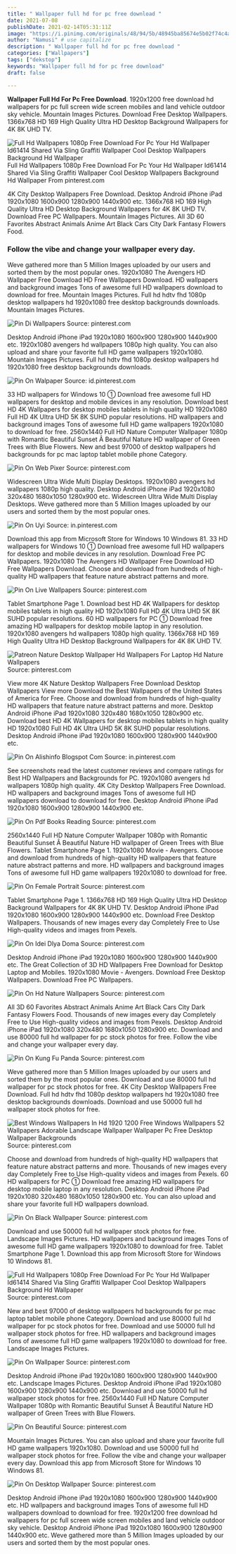 ```yaml
---
title: " Wallpaper full hd for pc free download "
date: 2021-07-08
publishDate: 2021-02-14T05:31:11Z
image: "https://i.pinimg.com/originals/48/94/5b/48945ba85674e5b02f74c4a160d20f34.jpg"
author: "Namusi" # use capitalize
description: " Wallpaper full hd for pc free download "
categories: ["Wallpapers"]
tags: ["dekstop"]
keywords: "Wallpaper full hd for pc free download"
draft: false

---
```



**Wallpaper Full Hd For Pc Free Download**. 1920x1200 free download hd wallpapers for pc full screen wide screen mobiles and land vehicle outdoor sky vehicle. Mountain Images Pictures. Download Free Desktop Wallpapers. 1366x768 HD 169 High Quality Ultra HD Desktop Background Wallpapers for 4K 8K UHD TV.

![Full Hd Wallpapers 1080p Free Download For Pc Your Hd Wallpaper Id61414 Shared Via Sling Graffiti Wallpaper Cool Desktop Wallpapers Background Hd Wallpaper](https://i.pinimg.com/originals/57/14/0a/57140a6738acb76f45a134ad8abb79bb.jpg "Full Hd Wallpapers 1080p Free Download For Pc Your Hd Wallpaper Id61414 Shared Via Sling Graffiti Wallpaper Cool Desktop Wallpapers Background Hd Wallpaper")
Full Hd Wallpapers 1080p Free Download For Pc Your Hd Wallpaper Id61414 Shared Via Sling Graffiti Wallpaper Cool Desktop Wallpapers Background Hd Wallpaper From pinterest.com


4K City Desktop Wallpapers Free Download. Desktop Android iPhone iPad 1920x1080 1600x900 1280x900 1440x900 etc. 1366x768 HD 169 High Quality Ultra HD Desktop Background Wallpapers for 4K 8K UHD TV. Download Free PC Wallpapers. Mountain Images Pictures. All 3D 60 Favorites Abstract Animals Anime Art Black Cars City Dark Fantasy Flowers Food.

### Follow the vibe and change your wallpaper every day.

Weve gathered more than 5 Million Images uploaded by our users and sorted them by the most popular ones. 1920x1080 The Avengers HD Wallpaper Free Download HD Free Wallpapers Download. HD wallpapers and background images Tons of awesome full HD wallpapers download to download for free. Mountain Images Pictures. Full hd hdtv fhd 1080p desktop wallpapers hd 1920x1080 free desktop backgrounds downloads. Mountain Images Pictures.


![Pin Di Wallpapers](https://i.pinimg.com/originals/f0/9a/e4/f09ae4ee7876119f5160161747cba606.jpg "Pin Di Wallpapers")
Source: pinterest.com

Desktop Android iPhone iPad 1920x1080 1600x900 1280x900 1440x900 etc. 1920x1080 avengers hd wallpapers 1080p high quality. You can also upload and share your favorite full HD game wallpapers 1920x1080. Mountain Images Pictures. Full hd hdtv fhd 1080p desktop wallpapers hd 1920x1080 free desktop backgrounds downloads.

![Pin On Walpaper](https://i.pinimg.com/originals/61/74/f4/6174f43f82b27837c83039437a2b4fea.jpg "Pin On Walpaper")
Source: id.pinterest.com

33 HD wallpapers for Windows 10 ① Download free awesome full HD wallpapers for desktop and mobile devices in any resolution. Download best HD 4K Wallpapers for desktop mobiles tablets in high quality HD 1920x1080 Full HD 4K Ultra UHD 5K 8K SUHD popular resolutions. HD wallpapers and background images Tons of awesome full HD game wallpapers 1920x1080 to download for free. 2560x1440 Full HD Nature Computer Wallpaper 1080p with Romantic Beautiful Sunset Â Beautiful Nature HD wallpaper of Green Trees with Blue Flowers. New and best 97000 of desktop wallpapers hd backgrounds for pc mac laptop tablet mobile phone Category.

![Pin On Web Pixer](https://i.pinimg.com/originals/b7/f2/d4/b7f2d4a40a5f4a58f9a3c032caf0b5ce.jpg "Pin On Web Pixer")
Source: pinterest.com

Widescreen Ultra Wide Multi Display Desktops. 1920x1080 avengers hd wallpapers 1080p high quality. Desktop Android iPhone iPad 1920x1080 320x480 1680x1050 1280x900 etc. Widescreen Ultra Wide Multi Display Desktops. Weve gathered more than 5 Million Images uploaded by our users and sorted them by the most popular ones.

![Pin On Uyi](https://i.pinimg.com/originals/44/72/80/447280c2f3b32292960fef2b47b9e85d.jpg "Pin On Uyi")
Source: in.pinterest.com

Download this app from Microsoft Store for Windows 10 Windows 81. 33 HD wallpapers for Windows 10 ① Download free awesome full HD wallpapers for desktop and mobile devices in any resolution. Download Free PC Wallpapers. 1920x1080 The Avengers HD Wallpaper Free Download HD Free Wallpapers Download. Choose and download from hundreds of high-quality HD wallpapers that feature nature abstract patterns and more.

![Pin On Live Wallpapers](https://i.pinimg.com/originals/ae/ed/4b/aeed4bc002e9673707f128775583fbaa.jpg "Pin On Live Wallpapers")
Source: pinterest.com

Tablet Smartphone Page 1. Download best HD 4K Wallpapers for desktop mobiles tablets in high quality HD 1920x1080 Full HD 4K Ultra UHD 5K 8K SUHD popular resolutions. 60 HD wallpapers for PC ① Download free amazing HD wallpapers for desktop mobile laptop in any resolution. 1920x1080 avengers hd wallpapers 1080p high quality. 1366x768 HD 169 High Quality Ultra HD Desktop Background Wallpapers for 4K 8K UHD TV.

![Patreon Nature Desktop Wallpaper Hd Wallpapers For Laptop Hd Nature Wallpapers](https://i.pinimg.com/originals/14/34/67/14346719da2a651e5d59486e36951284.jpg "Patreon Nature Desktop Wallpaper Hd Wallpapers For Laptop Hd Nature Wallpapers")
Source: pinterest.com

View more 4K Nature Desktop Wallpapers Free Download Desktop Wallpapers View more Download the Best Wallpapers of the United States of America for Free. Choose and download from hundreds of high-quality HD wallpapers that feature nature abstract patterns and more. Desktop Android iPhone iPad 1920x1080 320x480 1680x1050 1280x900 etc. Download best HD 4K Wallpapers for desktop mobiles tablets in high quality HD 1920x1080 Full HD 4K Ultra UHD 5K 8K SUHD popular resolutions. Desktop Android iPhone iPad 1920x1080 1600x900 1280x900 1440x900 etc.

![Pin On Alishinfo Blogspot Com](https://i.pinimg.com/originals/47/85/b8/4785b880cc27a3af8a8440ef64ba2865.jpg "Pin On Alishinfo Blogspot Com")
Source: in.pinterest.com

See screenshots read the latest customer reviews and compare ratings for Best HD Wallpapers and Backgrounds for PC. 1920x1080 avengers hd wallpapers 1080p high quality. 4K City Desktop Wallpapers Free Download. HD wallpapers and background images Tons of awesome full HD wallpapers download to download for free. Desktop Android iPhone iPad 1920x1080 1600x900 1280x900 1440x900 etc.

![Pin On Pdf Books Reading](https://i.pinimg.com/originals/c8/b1/e8/c8b1e8f5ea7591e9a0c76a25ae659d68.jpg "Pin On Pdf Books Reading")
Source: pinterest.com

2560x1440 Full HD Nature Computer Wallpaper 1080p with Romantic Beautiful Sunset Â Beautiful Nature HD wallpaper of Green Trees with Blue Flowers. Tablet Smartphone Page 1. 1920x1080 Movie - Avengers. Choose and download from hundreds of high-quality HD wallpapers that feature nature abstract patterns and more. HD wallpapers and background images Tons of awesome full HD game wallpapers 1920x1080 to download for free.

![Pin On Female Portrait](https://i.pinimg.com/originals/3e/78/ab/3e78ab6cfbc137ff2b47b2d517ef4d12.jpg "Pin On Female Portrait")
Source: pinterest.com

Tablet Smartphone Page 1. 1366x768 HD 169 High Quality Ultra HD Desktop Background Wallpapers for 4K 8K UHD TV. Desktop Android iPhone iPad 1920x1080 1600x900 1280x900 1440x900 etc. Download Free Desktop Wallpapers. Thousands of new images every day Completely Free to Use High-quality videos and images from Pexels.

![Pin On Idei Dlya Doma](https://i.pinimg.com/originals/01/81/fb/0181fb5da7193411ecdd7d9bf1289e01.jpg "Pin On Idei Dlya Doma")
Source: pinterest.com

Desktop Android iPhone iPad 1920x1080 1600x900 1280x900 1440x900 etc. The Great Collection of 3D HD Wallpapers Free Download for Desktop Laptop and Mobiles. 1920x1080 Movie - Avengers. Download Free Desktop Wallpapers. Download Free PC Wallpapers.

![Pin On Hd Nature Wallpapers](https://i.pinimg.com/originals/86/fa/83/86fa83830dc0390d7265455db6068f83.jpg "Pin On Hd Nature Wallpapers")
Source: pinterest.com

All 3D 60 Favorites Abstract Animals Anime Art Black Cars City Dark Fantasy Flowers Food. Thousands of new images every day Completely Free to Use High-quality videos and images from Pexels. Desktop Android iPhone iPad 1920x1080 320x480 1680x1050 1280x900 etc. Download and use 80000 full hd wallpaper for pc stock photos for free. Follow the vibe and change your wallpaper every day.

![Pin On Kung Fu Panda](https://i.pinimg.com/474x/b2/56/47/b25647518df4443be5b08b6a9d5a3c84.jpg "Pin On Kung Fu Panda")
Source: pinterest.com

Weve gathered more than 5 Million Images uploaded by our users and sorted them by the most popular ones. Download and use 80000 full hd wallpaper for pc stock photos for free. 4K City Desktop Wallpapers Free Download. Full hd hdtv fhd 1080p desktop wallpapers hd 1920x1080 free desktop backgrounds downloads. Download and use 50000 full hd wallpaper stock photos for free.

![Best Windows Wallpapers In Hd 1920 1200 Free Windows Wallpapers 52 Wallpapers Adorable Landscape Wallpaper Wallpaper Pc Free Desktop Wallpaper Backgrounds](https://i.pinimg.com/originals/b2/b9/3e/b2b93ef0e1fdef95063996bcff0d5207.jpg "Best Windows Wallpapers In Hd 1920 1200 Free Windows Wallpapers 52 Wallpapers Adorable Landscape Wallpaper Wallpaper Pc Free Desktop Wallpaper Backgrounds")
Source: pinterest.com

Choose and download from hundreds of high-quality HD wallpapers that feature nature abstract patterns and more. Thousands of new images every day Completely Free to Use High-quality videos and images from Pexels. 60 HD wallpapers for PC ① Download free amazing HD wallpapers for desktop mobile laptop in any resolution. Desktop Android iPhone iPad 1920x1080 320x480 1680x1050 1280x900 etc. You can also upload and share your favorite full HD wallpapers download.

![Pin On Black Wallpaper](https://i.pinimg.com/originals/15/6c/33/156c33c343646d971dd483d7b068783e.jpg "Pin On Black Wallpaper")
Source: pinterest.com

Download and use 50000 full hd wallpaper stock photos for free. Landscape Images Pictures. HD wallpapers and background images Tons of awesome full HD game wallpapers 1920x1080 to download for free. Tablet Smartphone Page 1. Download this app from Microsoft Store for Windows 10 Windows 81.

![Full Hd Wallpapers 1080p Free Download For Pc Your Hd Wallpaper Id61414 Shared Via Sling Graffiti Wallpaper Cool Desktop Wallpapers Background Hd Wallpaper](https://i.pinimg.com/originals/57/14/0a/57140a6738acb76f45a134ad8abb79bb.jpg "Full Hd Wallpapers 1080p Free Download For Pc Your Hd Wallpaper Id61414 Shared Via Sling Graffiti Wallpaper Cool Desktop Wallpapers Background Hd Wallpaper")
Source: pinterest.com

New and best 97000 of desktop wallpapers hd backgrounds for pc mac laptop tablet mobile phone Category. Download and use 80000 full hd wallpaper for pc stock photos for free. Download and use 50000 full hd wallpaper stock photos for free. HD wallpapers and background images Tons of awesome full HD game wallpapers 1920x1080 to download for free. Landscape Images Pictures.

![Pin On Wallpaper](https://i.pinimg.com/originals/6f/fb/8f/6ffb8f97f6850ac73cf12b5fe68b3e04.jpg "Pin On Wallpaper")
Source: pinterest.com

Desktop Android iPhone iPad 1920x1080 1600x900 1280x900 1440x900 etc. Landscape Images Pictures. Desktop Android iPhone iPad 1920x1080 1600x900 1280x900 1440x900 etc. Download and use 50000 full hd wallpaper stock photos for free. 2560x1440 Full HD Nature Computer Wallpaper 1080p with Romantic Beautiful Sunset Â Beautiful Nature HD wallpaper of Green Trees with Blue Flowers.

![Pin On Beautiful](https://i.pinimg.com/originals/91/7c/92/917c926f85919f170595f5a0bf072602.jpg "Pin On Beautiful")
Source: pinterest.com

Mountain Images Pictures. You can also upload and share your favorite full HD game wallpapers 1920x1080. Download and use 50000 full hd wallpaper stock photos for free. Follow the vibe and change your wallpaper every day. Download this app from Microsoft Store for Windows 10 Windows 81.

![Pin On Desktop Wallpaper](https://i.pinimg.com/originals/48/94/5b/48945ba85674e5b02f74c4a160d20f34.jpg "Pin On Desktop Wallpaper")
Source: pinterest.com

Desktop Android iPhone iPad 1920x1080 1600x900 1280x900 1440x900 etc. HD wallpapers and background images Tons of awesome full HD wallpapers download to download for free. 1920x1200 free download hd wallpapers for pc full screen wide screen mobiles and land vehicle outdoor sky vehicle. Desktop Android iPhone iPad 1920x1080 1600x900 1280x900 1440x900 etc. Weve gathered more than 5 Million Images uploaded by our users and sorted them by the most popular ones.

